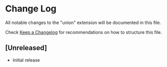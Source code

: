 # Change Log
All notable changes to the "union" extension will be documented in this file.

Check [Keep a Changelog](http://keepachangelog.com/) for recommendations on how to structure this file.

## [Unreleased]
- Initial release